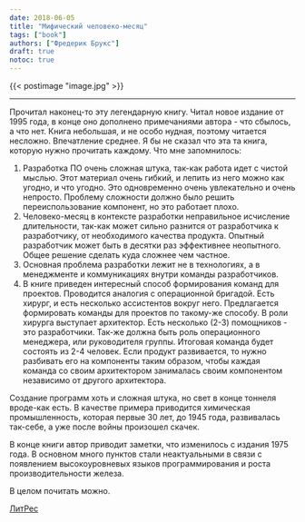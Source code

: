 ```yaml
---
date: 2018-06-05
title: "Мифический человеко-месяц"
tags: ["book"]
authors: ["Фредерик Брукс"]
draft: true
notoc: true
---
```


<!-- more -->

{{< postimage "image.jpg" >}}

---

Прочитал наконец-то эту легендарную книгу. Читал новое издание от 1995 года, в конце оно дополнено примечаниями автора - что сбылось, а что нет. Книга небольшая, и не особо нудная, поэтому читается несложно. Впечатление среднее. Я бы не сказал что эта та книга, которую нужно прочитать каждому. Что мне запомнилось:

1. Разработка ПО очень сложная штука, так-как работа идет с чистой мыслью. Этот материал очень гибкий, и лепить из него можно как угодно, и что угодно. Это одновременно очень увлекательно и очень непросто. Проблему сложности должно было решить переиспользование компонент, но это работает плохо.
2. Человеко-месяц в контексте разработки неправильное исчисление длительности, так-как может сильно разнится от разработчика к разработчику, от необходимого качества продукта. Опытный разработчик может быть в десятки раз эффективнее неопытного. Общее решение сделать куда сложнее чем частное.
3. Основная проблема разработки лежит не в технологиях, а в менеджменте и коммуникациях внутри команды разработчиков.
4. В книге приведен интересный способ формирования команд для проектов. Проводится аналогия с операционной бригадой. Есть хирург, и есть несколько ассистентов вокруг него. Предлагается формировать команды для проектов по такому-же способу. В роли хирурга выступает архитектор. Есть несколько (2-3) помощников - это разработчики. Так-же должна быть роль операционного менеджера, или руководителя группы. Итоговая команда будет состоять из 2-4 человек. Если продукт развивается, то нужно разбивать его на компоненты таким образом, чтобы каждая команда со своим архитектором занималась своим компонентом независимо от другого архитектора.

Создание программ хоть и сложная штука, но свет в конце тоннеля вроде-как есть. В качестве примера приводится химическая промышленность, которая первые 30 лет, до 1945 года, развивалась так-себе, а уже после войны произошел скачек.

В конце книги автор приводит заметки, что изменилось с издания 1975 года. В основном много пунктов стали неактуальными в связи с появлением высокоуровневых языков программирования и роста производительности железа.

В целом почитать можно.

[ЛитРес](https://link)